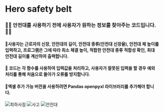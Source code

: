 # Hero safety belt 


### 👷‍♀️ 안전대를 사용하기 전에 사용자가 원하는 정보를 찾아주는 코드입니다. 👷‍♀️
#### 🚨사용자는 근로자의 신장, 안전대의 길이, 안전대 종류(안전대 신장율), 안전대 체 높이를 입력하고, 프로그램은 그에 따라 최소 체결 높이, 적합한 안전대 종류 적합성 확인, 최대 안전대 길이를 계산하여 출력합니다. 

#### 🚨 코드는 각 함수를 사용하여 입력값을 처리하고, 사용자가 잘못된 입력을 할 경우 예외 처리를 통해 처음으로 돌아가 오류를 방지합니다.

#### 🚨엑셀 추가 가능 버전을 사용하려면 Pandas openpyxl 라이브러리를 추가해야 합니다. 

![최하사점](https://github.com/user-attachments/assets/5b98cb95-ed48-47be-8015-75264ef5ccf9)
![사고](https://github.com/user-attachments/assets/7275b808-a563-4464-9274-1e591dd4eb58)
![안전대](https://github.com/user-attachments/assets/9d64dc80-394e-4925-8504-9e6039626adc)
